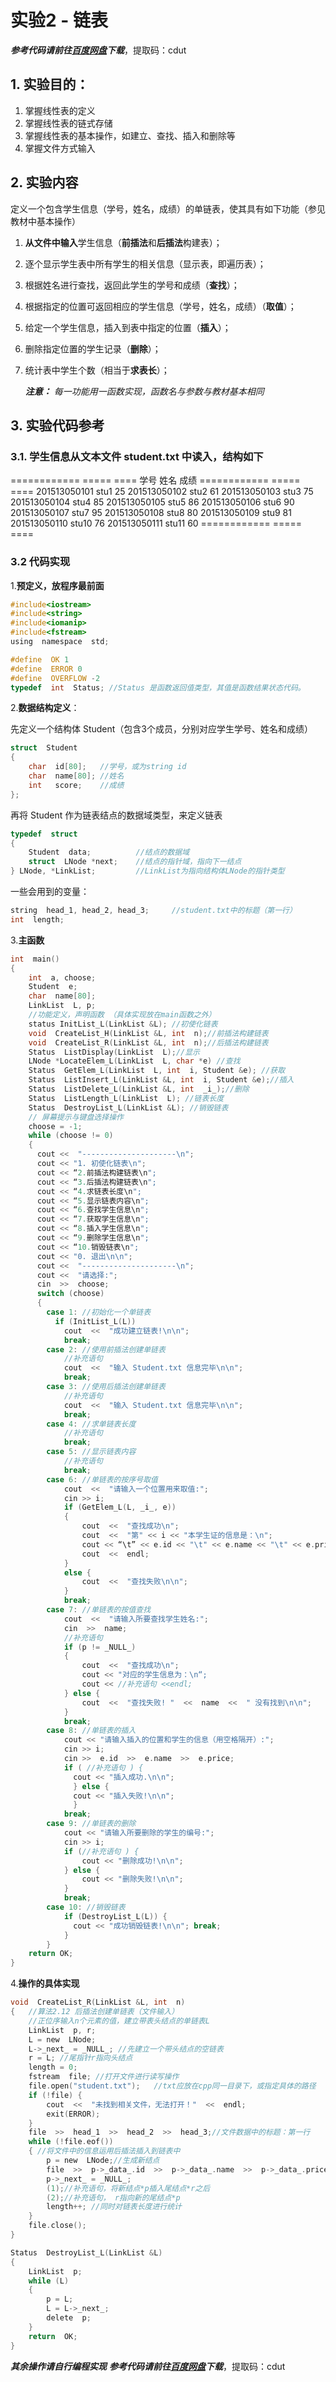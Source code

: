 # 实验2 - 链表
***参考代码请前往[百度网盘](https://pan.baidu.com/s/1QEcHa1MNusADOFCnI0c7QQ)下载***，提取码：cdut
## 1. 实验目的：
 1. 掌握线性表的定义
 2. 掌握线性表的链式存储
 3. 掌握线性表的基本操作，如建立、查找、插入和删除等
 4. 掌握文件方式输入
## 2. 实验内容
定义一个包含学生信息（学号，姓名，成绩）的单链表，使其具有如下功能（参见教材中基本操作）

1. **从文件中输入**学生信息（**前插法**和**后插法**构建表）；

2. 逐个显示学生表中所有学生的相关信息（显示表，即遍历表）；

3. 根据姓名进行查找，返回此学生的学号和成绩（**查找**）；

4. 根据指定的位置可返回相应的学生信息（学号，姓名，成绩）（**取值**）；

5. 给定一个学生信息，插入到表中指定的位置（**插入**）；

6. 删除指定位置的学生记录（**删除**）；

7. 统计表中学生个数（相当于**求表长**）；

   ***注意：*** *每一功能用一函数实现，函数名与参数与教材基本相同*

## 3. 实验代码参考
### 3.1. 学生信息从文本文件 student.txt 中读入，结构如下

============ ===== ====
学号         姓名  成绩
============ ===== ====
201513050101 stu1  25
201513050102 stu2  61
201513050103 stu3  75
201513050104 stu4  85
201513050105 stu5  86
201513050106 stu6  90
201513050107 stu7  95
201513050108 stu8  80
201513050109 stu9  81
201513050110 stu10 76
201513050111 stu11 60
============ ===== ====

### 3.2 代码实现
1.**预定义，放程序最前面**

```c
#include<iostream>
#include<string>
#include<iomanip>
#include<fstream>
using  namespace  std;

#define  OK 1
#define  ERROR 0
#define  OVERFLOW -2
typedef  int  Status; //Status 是函数返回值类型，其值是函数结果状态代码。
```
2.**数据结构定义**：

先定义一个结构体 Student（包含3个成员，分别对应学生学号、姓名和成绩）
```c
struct  Student
{
	char  id[80];	//学号，或为string id
	char  name[80];	//姓名
	int   score;	//成绩
};
```
再将 Student 作为链表结点的数据域类型，来定义链表
```c
typedef  struct 
{
	Student  data; 			//结点的数据域
	struct  LNode *next; 	//结点的指针域，指向下一结点
} LNode, *LinkList; 		//LinkList为指向结构体LNode的指针类型
```
一些会用到的变量：
```c
string  head_1, head_2, head_3;		//student.txt中的标题（第一行）
int  length;
```

3.**主函数**

```c
int  main()
{
	int  a, choose;
	Student  e;
	char  name[80];
	LinkList  L, p;
	//功能定义，声明函数 （具体实现放在main函数之外）
	status InitList_L(LinkList &L);	//初使化链表
	void  CreateList_H(LinkList &L, int  n);//前插法构建链表
	void  CreateList_R(LinkList &L, int  n);//后插法构建链表
	Status  ListDisplay(LinkList  L);//显示
	LNode *LocateElem_L(LinkList  L, char *e) //查找
	Status  GetElem_L(LinkList  L, int  i, Student &e); //获取
	Status  ListInsert_L(LinkList &L, int  i, Student &e);//插入
	Status  ListDelete_L(LinkList &L, int  _i_);//删除
	Status  ListLength_L(LinkList  L); //链表长度
	Status  DestroyList_L(LinkList &L); //销毁链表
	// 屏幕提示与键盘选择操作
	choose = -1;
	while (choose != 0)
	{
	  cout <<  "---------------------\n";
	  cout << "1. 初使化链表\n";
	  cout << “2.前插法构建链表\n";
	  cout << “3.后插法构建链表\n";
	  cout << “4.求链表长度\n";
	  cout << “5.显示链表内容\n";
	  cout << “6.查找学生信息\n";
	  cout << “7.获取学生信息\n";
	  cout << “8.插入学生信息\n";
	  cout << “9.删除学生信息\n";
	  cout << “10.销毁链表\n";
	  cout << "0. 退出\n\n";
	  cout <<  "---------------------\n";
	  cout <<  "请选择:";
	  cin  >>  choose;
	  switch (choose)
	  {
	    case 1: //初始化一个单链表
		  if (InitList_L(L))
			cout  <<  "成功建立链表!\n\n";
			break;
		case 2: //使用前插法创建单链表
			//补充语句
		    cout  <<  "输入 Student.txt 信息完毕\n\n";
			break;
		case 3: //使用后插法创建单链表
			//补充语句
			cout  <<  "输入 Student.txt 信息完毕\n\n";
			break;
		case 4: //求单链表长度
			//补充语句
			break;
		case 5: //显示链表内容
			//补充语句
			break;
		case 6: //单链表的按序号取值
			cout  <<  "请输入一个位置用来取值:";
			cin >> i;
			if (GetElem_L(L, _i_, e))
			{
				cout  <<  "查找成功\n";
				cout  <<  "第" << i << "本学生证的信息是：\n";
				cout << “\t” << e.id << "\t" << e.name << "\t" << e.price << endl;
				cout  <<  endl;
			}
			else {
				cout  <<  "查找失败\n\n";
			}
			break;
		case 7: //单链表的按值查找
			cout  <<  "请输入所要查找学生姓名:";
			cin  >>  name;
			//补充语句
			if (p != _NULL_)
			{
				cout  <<  "查找成功\n";
				cout << "对应的学生信息为：\n“;
				cout << //补充语句 <<endl;
			} else {
				cout  <<  "查找失败! "  <<  name  <<  " 没有找到\n\n";
			}
			break;
	    case 8: //单链表的插入
			cout << "请输入插入的位置和学生的信息（用空格隔开）:";
			cin >> i;
			cin >>  e.id  >>  e.name  >>  e.price;
			if ( //补充语句 ) {
			  cout << "插入成功.\n\n";
			  } else { 
			  cout << "插入失败!\n\n";
			  }
			break;
		case 9: //单链表的删除
			cout << "请输入所要删除的学生的编号:";
			cin >> i;
			if (//补充语句 ) {
				cout << "删除成功!\n\n";
			} else {
				cout << "删除失败!\n\n";
			}
			break;
		case 10: //销毁链表
			if (DestroyList_L(L)) {
			  cout << "成功销毁链表!\n\n"; break;
			}
		}
	return OK;
}
```
4.**操作的具体实现**

```c
void  CreateList_R(LinkList &L, int  n)
{ 	//算法2.12 后插法创建单链表（文件输入）
	//正位序输入n个元素的值，建立带表头结点的单链表L
	LinkList  p, r;
	L = new  LNode;
	L->_next_ = _NULL_; //先建立一个带头结点的空链表
	r = L; //尾指针r指向头结点
	length = 0;
	fstream  file; //打开文件进行读写操作
	file.open("student.txt");   //txt应放在cpp同一目录下，或指定具体的路径
	if (!file) {
		cout  <<  "未找到相关文件，无法打开！"  <<  endl;
		exit(ERROR);
	}
	file  >>  head_1  >>  head_2  >>  head_3;//文件数据中的标题：第一行
	while (!file.eof())
	{ //将文件中的信息运用后插法插入到链表中
		p = new  LNode;//生成新结点
		file  >>  p->_data_.id  >>  p->_data_.name  >>  p->_data_.price;//输入元素值赋给新结点*p的数据域
		p->_next_ = _NULL_;
		(1);//补充语句，将新结点*p插入尾结点*r之后
		(2);//补充语句， r指向新的尾结点*p
		length++; //同时对链表长度进行统计
	}
	file.close();
}

Status  DestroyList_L(LinkList &L)
{
	LinkList  p;
	while (L)
	{
		p = L;
		L = L->_next_;
		delete  p;
	}
	return  OK;
}
```
***其余操作请自行编程实现***
***参考代码请前往[百度网盘](https://pan.baidu.com/s/1QEcHa1MNusADOFCnI0c7QQ)下载***，提取码：cdut
